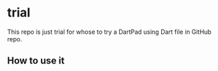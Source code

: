 # trial
This repo is just trial for whose to try a DartPad using Dart file in GitHub repo.

## How to use it
